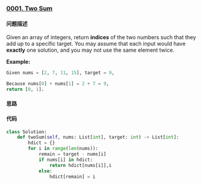 ### [0001. Two Sum](https://leetcode-cn.com/problems/two-sum/)

#### 问题描述

Given an array of integers, return **indices** of the two numbers such that they add up to a specific target.
You may assume that each input would have **exactly** one solution, and you may not use the same element twice.

**Example:**
```python
Given nums = [2, 7, 11, 15], target = 9,

Because nums[0] + nums[1] = 2 + 7 = 9,
return [0, 1].
```

#### 思路

#### 代码

```python
class Solution:
    def twoSum(self, nums: List[int], target: int) -> List[int]:
        hdict = {}
        for i in range(len(nums)):
            remain = target - nums[i]
            if nums[i] in hdict:
                return hdict[nums[i]],i
            else:
                hdict[remain] = i
```